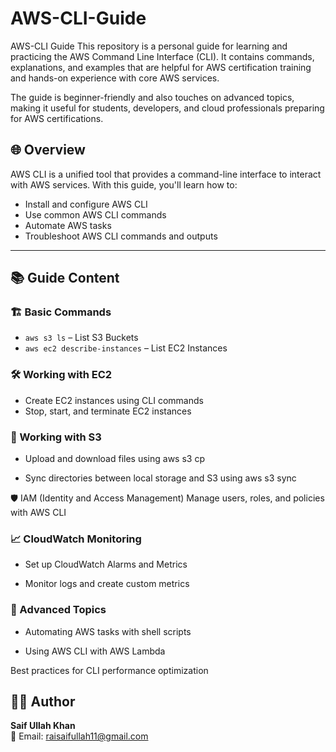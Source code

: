 # AWS-CLI-Guide
AWS-CLI Guide
This repository is a personal guide for learning and practicing the AWS Command Line Interface (CLI). It contains commands, explanations, and examples that are helpful for AWS certification training and hands-on experience with core AWS services.

The guide is beginner-friendly and also touches on advanced topics, making it useful for students, developers, and cloud professionals preparing for AWS certifications.

## 🌐 Overview

AWS CLI is a unified tool that provides a command-line interface to interact with AWS services. With this guide, you'll learn how to:

- Install and configure AWS CLI  
- Use common AWS CLI commands  
- Automate AWS tasks  
- Troubleshoot AWS CLI commands and outputs  

---

## 📚 Guide Content

### 🏗️ Basic Commands
- `aws s3 ls` – List S3 Buckets  
- `aws ec2 describe-instances` – List EC2 Instances  

### 🛠️ Working with EC2
- Create EC2 instances using CLI commands  
- Stop, start, and terminate EC2 instances  


### 💾 Working with S3
- Upload and download files using aws s3 cp

- Sync directories between local storage and S3 using aws s3 sync

🛡️ IAM (Identity and Access Management)
Manage users, roles, and policies with AWS CLI

### 📈 CloudWatch Monitoring
- Set up CloudWatch Alarms and Metrics

- Monitor logs and create custom metrics

### 🌟 Advanced Topics
- Automating AWS tasks with shell scripts

- Using AWS CLI with AWS Lambda

Best practices for CLI performance optimization

## 🧑‍💻 Author

**Saif Ullah Khan**  
📧 Email: [raisaifullah11@gmail.com](mailto:raisaifullah11@gmail.com)

